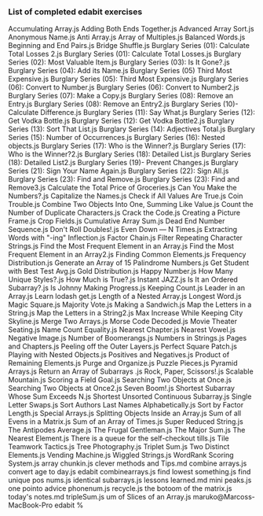 ### List of completed edabit exercises

Accumulating Array.js
Adding Both Ends Together.js
Advanced Array Sort.js
Anonymous Name.js
Anti Array.js
Array of Multiples.js
Balanced Words.js
Beginning and End Pairs.js
Bridge Shuffle.js
Burglary Series (01): Calculate Total Losses 2.js
Burglary Series (01): Calculate Total Losses.js
Burglary Series (02): Most Valuable Item.js
Burglary Series (03): Is It Gone?.js
Burglary Series (04): Add its Name.js
Burglary Series (05) Third Most Expensive.js
Burglary Series (05): Third Most Expensive.js
Burglary Series (06): Convert to Number.js
Burglary Series (06): Convert to Number2.js
Burglary Series (07): Make a Copy.js
Burglary Series (08): Remove an Entry.js
Burglary Series (08): Remove an Entry2.js
Burglary Series (10)- Calculate Difference.js
Burglary Series (11): Say What.js
Burglary Series (12): Get Vodka Bottle.js
Burglary Series (12): Get Vodka Bottle2.js
Burglary Series (13): Sort That List.js
Burglary Series (14): Adjectives Total.js
Burglary Series (15): Number of Occurrences.js
Burglary Series (16): Nested objects.js
Burglary Series (17): Who is the Winner?.js
Burglary Series (17): Who is the Winner?2.js
Burglary Series (18): Detailed List.js
Burglary Series (18): Detailed List2.js
Burglary Series (19)- Prevent Changes.js
Burglary Series (21): Sign Your Name Again.js
Burglary Series (22): Sign All.js
Burglary Series (23): Find and Remove.js
Burglary Series (23): Find and Remove3.js
Calculate the Total Price of Groceries.js
Can You Make the Numbers?.js
Capitalize the Names.js
Check if All Values Are True.js
Coin Trouble.js
Combine Two Objects Into One, Summing Like Value.js
Count the Number of Duplicate Characters.js
Crack the Code.js
Creating a Picture Frame.js
Crop Fields.js
Cumulative Array Sum.js
Dead End Number Sequence.js
Don't Roll Doubles!.js
Even Down — N Times.js
Extracting Words with "-ing" Inflection.js
Factor Chain.js
Filter Repeating Character Strings.js
Find the Most Frequent Element in an Array.js
Find the Most Frequent Element in an Array2.js
Finding Common Elements.js
Frequency Distribution.js
Generate an Array of 15 Palindrome Numbers.js
Get Student with Best Test Avg.js
Gold Distribution.js
Happy Number.js
How Many Unique Styles?.js
How Much is True?.js
Instant JAZZ.js
Is It an Ordered Subarray?.js
Is Johnny Making Progress.js
Keeping Count.js
Leader in an Array.js
Learn lodash get.js
Length of a Nested Array.js
Longest Word.js
Magic Square.js
Majority Vote.js
Making a Sandwich.js
Map the Letters in a String.js
Map the Letters in a String2.js
Max Increase While Keeping City Skyline.js
Merge Two Arrays.js
Morse Code Decoded.js
Movie Theater Seating.js
Name Count Equality.js
Nearest Chapter.js
Nearest Vowel.js
Negative Image.js
Number of Boomerangs.js
Numbers in Strings.js
Pages and Chapters.js
Peeling off the Outer Layers.js
Perfect Square Patch.js
Playing with Nested Objects.js
Positives and Negatives.js
Product of Remaining Elements.js
Purge and Organize.js
Puzzle Pieces.js
Pyramid Arrays.js
Return an Array of Subarrays .js
Rock, Paper, Scissors!.js
Scalable Mountain.js
Scoring a Field Goal.js
Searching Two Objects at Once.js
Searching Two Objects at Once2.js
Seven Boom!.js
Shortest Subarray Whose Sum Exceeds N.js
Shortest Unsorted Continuous Subarray.js
Single Letter Swaps.js
Sort Authors Last Names Alphabetically.js
Sort by Factor Length.js
Special Arrays.js
Splitting Objects Inside an Array.js
Sum of all Evens in a Matrix.js
Sum of an Array of Times.js
Super Reduced String.js
The Antipodes Average.js
The Frugal Gentleman.js
The Major Sum.js
The Nearest Element.js
There is a queue for the self-checkout tills.js
Tile Teamwork Tactics.js
Tree Photography.js
Triplet Sum.js
Two Distinct Elements.js
Vending Machine.js
Wiggled Strings.js
WordRank Scoring System.js
array chunkin.js
clever methods and Tips.md
combine arrays.js
convert age to day.js
edabit combinearrays.js
find lowest something.js
find unique pos nums.js
identical subarrays.js
lessons learned.md
mini peaks.js
one pointo advice
phonenum.js
recycle.js
the botoom of the matrix.js
today's notes.md
tripleSum.js
um of Slices of an Array.js
maruko@Marcoss-MacBook-Pro edabit %